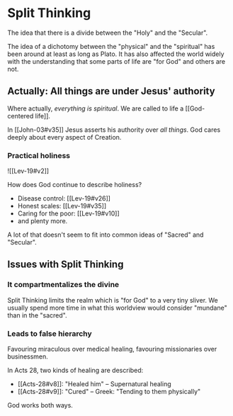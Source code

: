 # Split Thinking
The idea that there is a divide between the "Holy" and the "Secular".

The idea of a dichotomy between the "physical" and the "spiritual" has been around at least as long as Plato. It has also affected the world widely with the understanding that some parts of life are "for God" and others are not.

## Actually: All things are under Jesus' authority
Where actually, *everything is spiritual*. We are called to life a [[God-centered life]].

In [[John-03#v35]] Jesus asserts his authority over *all things*. God cares deeply about every aspect of Creation.

### Practical holiness
![[Lev-19#v2]]

How does God continue to describe holiness?

* Disease control: [[Lev-19#v26]]
* Honest scales: [[Lev-19#v35]]
* Caring for the poor: [[Lev-19#v10]]
* and plenty more.

A lot of that doesn't seem to fit into common ideas of "Sacred" and "Secular".

## Issues with Split Thinking
### It compartmentalizes the divine
Split Thinking limits the realm which is "for God" to a very tiny sliver. We usually spend more time in what this worldview would consider "mundane" than in the "sacred".

### Leads to false hierarchy
Favouring miraculous over medical healing, favouring missionaries over businessmen.

In Acts 28, two kinds of healing are described:
* [[Acts-28#v8]]: "Healed him" – Supernatural healing
* [[Acts-28#v9]]: "Cured" – Greek: "Tending to them physically"

God works both ways.